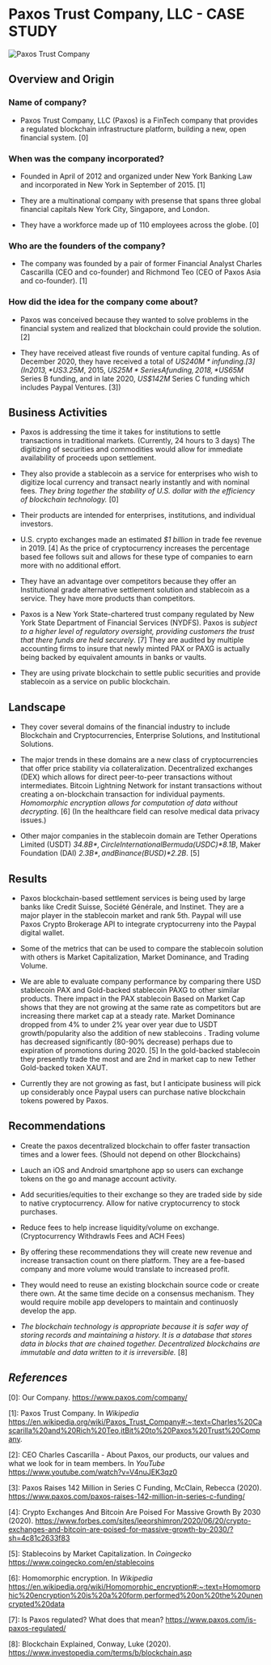 # Paxos Trust Company, LLC - **CASE STUDY**

![Paxos Trust Company](https://www.paxos.com/wp-content/uploads/2019/01/paxos-logo.svg)


## **Overview and Origin**

### Name of company?

* Paxos Trust Company, LLC (Paxos) is a FinTech company that provides a regulated blockchain infrastructure platform, building a new, open financial system. [0]

### When was the company incorporated?
* Founded in April of 2012 and organized under New York Banking Law and incorporated in New York in September of 2015. [1]

* They are a multinational company with presense that spans three global financial capitals New York City, Singapore, and London.

* They have a workforce made up of 110 employees across the globe. [0]

### Who are the founders of the company?
* The company was founded by a pair of former Financial Analyst Charles Cascarilla (CEO and co-founder) and Richmond Teo (CEO of Paxos Asia and co-founder). [1]

### How did the idea for the company come about?
* Paxos was conceived because they wanted to solve problems in the financial system and realized that blockchain could provide the solution. [2]

<!-- How is the company funded?  How much funding have they received? -->
* They have received atleast five rounds of venture capital funding.  As of December 2020, they have received a total of *US$240M* in funding. [3]  (In 2013, *US$3.25M*, 2015, *US$25M* Series A funding, 2018, *US$65M* Series B funding, and in late 2020, *US$142M* Series C funding which includes Paypal Ventures. [3])

## **Business Activities**
<!-- What specific financial problem is the company or project trying to solve? -->
* Paxos is addressing the time it takes for institutions to settle transactions in traditional markets.  (Currently, 24 hours to 3 days) The digitizing of securities and commodities would allow for immediate availability of proceeds upon settlement.

* They also provide a stablecoin as a service for enterprises who wish to digitize local currency and transact nearly instantly and with nominal fees.  *They bring together the stability of U.S. dollar with the efficiency of blockchain technology.* [0]

<!-- Who is the company's intended customer? -->
*  Their products are intended for enterprises, institutions, and individual investors.
<!-- Is there any information about the market size of this set of customers? -->
*   U.S. crypto exchanges made an estimated *$1 billion* in trade fee revenue in 2019. [4]  As the price of cryptocurrency increases the percentage based fee follows suit and allows for these type of companies to earn more with no additional effort.
<!-- What solution does this company offer that their competitors do not or cannot offer? -->
*   They have an advantage over competitors because they offer an Institutional grade alternative settlement solution and stablecoin as a service.   They have more products than competitors.

<!-- What is the unfair advantage they utilize? -->
*  Paxos is a New York State-chartered trust company regulated by New York State Department of Financial Services (NYDFS).  Paxos is *subject to a higher level of regulatory oversight, providing customers the trust that there funds are held securely*. [7]  They are audited by multiple accounting firms to insure that newly minted PAX or PAXG is actually being backed by equivalent amounts in banks or vaults.
<!-- Which technologies are they currently using, and how are they implementing them? -->
*  They are using private blockchain to settle public securities and provide stablecoin as a service on public blockchain.  

## **Landscape**
<!-- What domain of the financial industry is the company in? -->
* They cover several domains of the financial industry to include Blockchain and Cryptocurrencies, Enterprise Solutions, and Institutional Solutions.

<!-- What have been the major trends and innovations of this domain over the last 5-10 years? -->
* The major trends in these domains are a new class of cryptocurrencies that offer price stability via collateralization.  Decentralized exchanges (DEX) which allows for direct peer-to-peer transactions without intermediates.  Bitcoin Lightning Network for instant transactions without creating a on-blockchain transaction for individual payments.  *Homomorphic encryption allows for computation of data without decrypting*. [6]  (In the healthcare field can resolve medical data privacy issues.)

<!-- What are the other major companies in this domain? -->
* Other major companies in the stablecoin domain are Tether Operations Limited (USDT) *$34.8B*, Circle International Bermuda (USDC) *$8.1B*, Maker Foundation (DAI) *$2.3B*, and Binance (BUSD) *$2.2B*. [5]

## **Results**
<!-- What has been the business impact of this company so far? -->
* Paxos blockchain-based settlement services is being used by large banks like Credit Suisse, Société Générale, and Instinet.  They are a major player in the stablecoin market and rank 5th.  Paypal will use Paxos Crypto Brokerage API to integrate cryptocurreny into the Paypal digital wallet.

<!-- What are some of the core metrics that companies in this domain use to measure success? -->
* Some of the metrics that can be used to compare the stablecoin solution with others is Market Capitalization, Market Dominance, and Trading Volume.

<!-- How is your company performing, based on these metrics? -->
* We are able to evaluate company performance by comparing there USD stablecoin PAX and Gold-backed stablecoin PAXG to other similar products.   There impact in the PAX stablecoin Based on Market Cap shows that they are not growing at the same rate as competitors but are increasing there market cap at a steady rate.  Market Dominance dropped from 4% to under 2% year over year due to USDT growth/popularity also the addition of new stablecoins .  Trading volume has decreased significantly (80-90% decrease) perhaps due to expiration of promotions during 2020. [5]  In the gold-backed stablecoin they presently trade the most and are 2nd in market cap to new Tether Gold-backed token XAUT.

<!-- How is your company performing relative to competitors in the same domain? -->
* Currently they are not growing as fast, but I anticipate business will pick up considerably once Paypal users can purchase native blockchain tokens powered by Paxos.

## **Recommendations**
<!-- If you were to advise the company, what products or services would you suggest they offer? -->
* Create the paxos decentralized blockchain to offer faster transaction times and a lower fees.  (Should not depend on other Blockchains)

* Lauch an iOS and Android smartphone app so users can exchange tokens on the go and manage account activity.

* Add securities/equities to their exchange so they are traded side by side to native cryptocurrency.  Allow for native cryptocurrency to stock purchases.

* Reduce fees to help increase liquidity/volume on exchange. (Cryptocurrency Withdrawls Fees and ACH Fees)

<!-- Why do you think that offering this product or service would benefit the company? -->
* By offering these recommendations they will create new revenue and increase transaction count on there platform.  They are a fee-based company and more volume would translate to increased profit.

<!-- What technologies would this additional product or service utilize? -->
* They would need to reuse an existing blockchain source code or create there own.  At the same time decide on a consensus mechanism.   They would require mobile app developers to maintain and continuosly develop the app.

<!-- Why are these technologies appropriate for your solution? -->
* *The blockchain technology is appropriate because it is safer way of storing records and maintaining a history.   It is a database that stores data in blocks that are chained together.  Decentralized blockchains are immutable and data written to it is irreversible.* [8]

## *References*
[0]: Our Company. <https://www.paxos.com/company/>

[1]: Paxos Trust Company. In *Wikipedia* <https://en.wikipedia.org/wiki/Paxos_Trust_Company#:~:text=Charles%20Cascarilla%20and%20Rich%20Teo,itBit%20to%20Paxos%20Trust%20Company>.

[2]: CEO Charles Cascarilla - About Paxos, our products, our values and what we look for in team members.  In *YouTube* <https://www.youtube.com/watch?v=V4nuJEK3qz0>

[3]: Paxos Raises 142 Million in Series C Funding, McClain, Rebecca (2020). <https://www.paxos.com/paxos-raises-142-million-in-series-c-funding/>

[4]: Crypto Exchanges And Bitcoin Are Poised For Massive Growth By 2030 (2020). <https://www.forbes.com/sites/leeorshimron/2020/06/20/crypto-exchanges-and-bitcoin-are-poised-for-massive-growth-by-2030/?sh=4c81c2633f83>

[5]: Stablecoins by Market Capitalization. In *Coingecko* <https://www.coingecko.com/en/stablecoins>

[6]: Homomorphic encryption. In *Wikipedia* <https://en.wikipedia.org/wiki/Homomorphic_encryption#:~:text=Homomorphic%20encryption%20is%20a%20form,performed%20on%20the%20unencrypted%20data>

[7]: Is Paxos regulated?  What does that mean?  <https://www.paxos.com/is-paxos-regulated/>

[8]: Blockchain Explained, Conway, Luke (2020).  <https://www.investopedia.com/terms/b/blockchain.asp>
